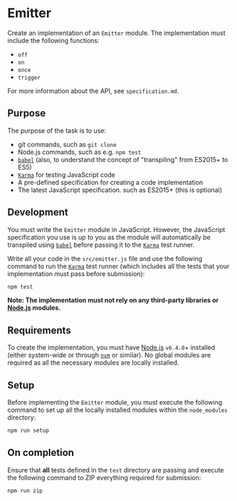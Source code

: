 # Emitter

Create an implementation of an `Emitter` module. The implementation must include the following functions:
* `off`
* `on`
* `once`
* `trigger`

For more information about the API, see `specification.md`.

## Purpose
The purpose of the task is to use:

* git commands, such as `git clone`
* Node.js commands, such as e.g. `npm test`
* [`babel`](https://babeljs.io) (also, to understand the concept of "transpiling" from ES2015+ to ES5)
* [`Karma`](https://karma-runner.github.io) for testing JavaScript code
* A pre-defined specification for creating a code implementation
* The latest JavaScript specification. such as ES2015+ (this is optional)

## Development
You must write the `Emitter` module in JavaScript. However, the JavaScript specification you use is up to you as the module will automatically be transpiled using [`babel`](https://babeljs.io) before passing it to the [`Karma`](https://karma-runner.github.io) test runner.

Write all your code in the `src/emitter.js` file and use the following command to run the [`Karma`](https://karma-runner.github.io) test runner (which includes all the tests that your implementation must pass before submission):


```bash
npm test
```

**Note: The implementation must not rely on any third-party libraries or [Node.js](https://nodejs.org) modules.**

## Requirements
To create the implementation, you must have [Node.js](https://nodejs.org) `v6.4.0`+ installed (either system-wide or through [`nvm`](https://github.com/creationix/nvm) or similar). No global modules are required as all the necessary modules are locally installed.


## Setup
Before implementing the `Emitter` module, you must execute the following command to set up all the locally installed modules within the `node_modules` directory:

```bash
npm run setup
```

## On completion
Ensure that **all** tests defined in the `test` directory are passing and execute the following command to ZIP everything required for submission:

```bash
npm run zip
```